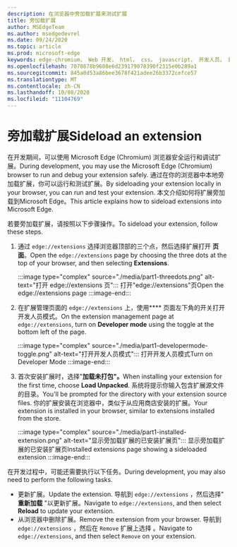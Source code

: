 ```yaml
---
description: 在浏览器中旁加载扩展来测试扩展
title: 旁加载扩展
author: MSEdgeTeam
ms.author: msedgedevrel
ms.date: 09/24/2020
ms.topic: article
ms.prod: microsoft-edge
keywords: edge-chromium， Web 开发， html， css， javascript， 开发人员， 扩展
ms.openlocfilehash: 7070878b9608e6d239179078390f2315e0b289a1
ms.sourcegitcommit: 845a0d53a86bee3678f421adee26b3372cefce57
ms.translationtype: MT
ms.contentlocale: zh-CN
ms.lasthandoff: 10/08/2020
ms.locfileid: "11104769"
---
```

# <span data-ttu-id="cc37a-104">旁加载扩展</span><span class="sxs-lookup"><span data-stu-id="cc37a-104">Sideload an extension</span></span>

<span data-ttu-id="cc37a-105">在开发期间，可以使用 Microsoft Edge \(Chromium\) 浏览器安全运行和调试扩展。</span><span class="sxs-lookup"><span data-stu-id="cc37a-105">During development, you may use the Microsoft Edge \(Chromium\) browser to run and debug your extension safely.</span></span> <span data-ttu-id="cc37a-106">通过在你的浏览器中本地旁加载扩展，你可以运行和测试扩展。</span><span class="sxs-lookup"><span data-stu-id="cc37a-106">By sideloading your extension locally in your browser, you can run and test your extension.</span></span> <span data-ttu-id="cc37a-107">本文介绍如何将扩展旁加载到Microsoft Edge。</span><span class="sxs-lookup"><span data-stu-id="cc37a-107">This article explains how to sideload extensions into Microsoft Edge.</span></span>

<span data-ttu-id="cc37a-108">若要旁加载扩展，请按照以下步骤操作。</span><span class="sxs-lookup"><span data-stu-id="cc37a-108">To sideload your extension, follow these steps.</span></span>

1.  <span data-ttu-id="cc37a-109">通过 `edge://extensions` 选择浏览器顶部的三个点，然后选择扩展打开 **页面**。</span><span class="sxs-lookup"><span data-stu-id="cc37a-109">Open the `edge://extensions` page by choosing the three dots at the top of your browser, and then selecting **Extensions**.</span></span>

       :::image type="complex" source="./media/part1-threedots.png" alt-text="打开 edge://extensions 页":::
          <span data-ttu-id="cc37a-111">打开"edge://extensions"页</span><span class="sxs-lookup"><span data-stu-id="cc37a-111">Open the edge://extensions page</span></span> :::image-end:::

1.  <span data-ttu-id="cc37a-112">在扩展管理页面的 `edge://extensions` 上，使用\*\*\*\* 页面左下角的开关打开开发人员模式。</span><span class="sxs-lookup"><span data-stu-id="cc37a-112">On the extension management page at `edge://extensions`, turn on **Developer mode** using the toggle at the bottom left of the page.</span></span>

       :::image type="complex" source="./media/part1-developermode-toggle.png" alt-text="打开开发人员模式":::
          <span data-ttu-id="cc37a-114">打开开发人员模式</span><span class="sxs-lookup"><span data-stu-id="cc37a-114">Turn on Developer Mode</span></span> :::image-end:::

1.  <span data-ttu-id="cc37a-115">首次安装扩展时，选择"**加载未打包"。**</span><span class="sxs-lookup"><span data-stu-id="cc37a-115">When installing your extension for the first time, choose **Load Unpacked**.</span></span>  <span data-ttu-id="cc37a-116">系统将提示你输入包含扩展源文件的目录。</span><span class="sxs-lookup"><span data-stu-id="cc37a-116">You'll be prompted for the directory with your extension source files.</span></span>  <span data-ttu-id="cc37a-117">你的扩展安装在浏览器中，类似于从应用商店安装的扩展。</span><span class="sxs-lookup"><span data-stu-id="cc37a-117">Your extension is installed in your browser, similar to extensions installed from the store.</span></span>  

       :::image type="complex" source="./media/part1-installed-extension.png" alt-text="显示旁加载扩展的已安装扩展页":::
          <span data-ttu-id="cc37a-119">显示旁加载扩展的已安装扩展页</span><span class="sxs-lookup"><span data-stu-id="cc37a-119">Installed extensions page showing a sideloaded extension</span></span> :::image-end:::

<span data-ttu-id="cc37a-120">在开发过程中，可能还需要执行以下任务。</span><span class="sxs-lookup"><span data-stu-id="cc37a-120">During development, you may also need to perform the following tasks.</span></span>
* <span data-ttu-id="cc37a-121">更新扩展。</span><span class="sxs-lookup"><span data-stu-id="cc37a-121">Update the extension.</span></span> <span data-ttu-id="cc37a-122">导航到 `edge://extensions` ，然后选择" **重新加载** "以更新扩展。</span><span class="sxs-lookup"><span data-stu-id="cc37a-122">Navigate to `edge://extensions`, and then select **Reload** to update your extension.</span></span>  
* <span data-ttu-id="cc37a-123">从浏览器中删除扩展。</span><span class="sxs-lookup"><span data-stu-id="cc37a-123">Remove the extension from your browser.</span></span> <span data-ttu-id="cc37a-124">导航到 `edge://extensions` ，然后在 `Remove` 扩展上选择 。</span><span class="sxs-lookup"><span data-stu-id="cc37a-124">Navigate to `edge://extensions`, and then select `Remove` on your extension.</span></span>